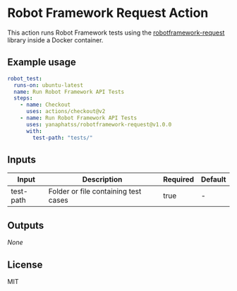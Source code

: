 # Robot Framework Request Action

This action runs Robot Framework tests using the [robotframework-request](https://github.com/Marketionist/robotframework-requests) library inside a Docker container.

## Example usage

```yaml
robot_test:
  runs-on: ubuntu-latest
  name: Run Robot Framework API Tests
  steps:
    - name: Checkout
      uses: actions/checkout@v2
    - name: Run Robot Framework API Tests
      uses: yanaphatss/robotframework-request@v1.0.0
      with:
        test-path: "tests/"
```

## Inputs

| Input      | Description                             | Required | Default |
|------------|-----------------------------------------|----------|---------|
| test-path  | Folder or file containing test cases    | true     | -       |

## Outputs

_None_

## License

MIT
